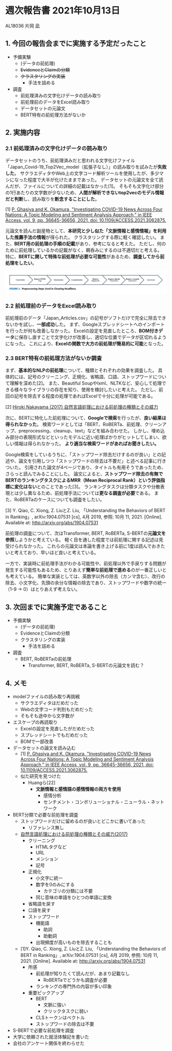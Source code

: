 <!-- tex script for md -->
<script type="text/javascript" async src="https://cdnjs.cloudflare.com/ajax/libs/mathjax/2.7.7/MathJax.js?config=TeX-MML-AM_CHTML">
</script>
<script type="text/x-mathjax-config">
 MathJax.Hub.Config({
 tex2jax: {
 inlineMath: [['$', '$'] ],
 displayMath: [ ['$$','$$'], ["\\[","\\]"] ]
 }
 });
</script>

# 週次報告書 2021年10月13日
AL18036 片岡 凪

## 1. 今回の報告会までに実施する予定だったこと
- 予備実験
    - (データの前処理)
    - ~~EvidenceとClaimの分類~~
    - ~~クラスタリングの実装~~
        - 手法を詰める
- 調査
    - 前処理済みの文字化けデータの読み取り
    - 前処理前のデータをExcel読み取り
    - データセットの元論文
    - BERT特有の前処理方法がないか
<!-- - 大学依頼の就活体験記 -->
<!-- - 会社のアンケート関係 -->

## 2. 実施内容

### 2.1 前処理済みの文字化けデータの読み取り
データセットのうち、前処理済みだと思われる文字化けファイル「Japan_Covid-19_Top2Vec_model（拡張子なし）」の読み取りを試みたが**失敗した**。
サクラエディタやWeb上の文字コード解析ツールを使用したが、多少マシになった程度で大半が化けたままであった。
データセットの元論文を全て読んだが、ファイルについての詳細の記載はなかった[1]。
そもそも文字化け部分の1行あたりの文字数が少ないため、**人間が解析できないtop2vecのモデル情報だと判断**し、読み取りを**断念することにした**。

[1] [P. Ghasiya and K. Okamura, "Investigating COVID-19 News Across Four Nations: A Topic Modeling and Sentiment Analysis Approach," in IEEE Access, vol. 9, pp. 36645-36656, 2021, doi: 10.1109/ACCESS.2021.3062875.](https://ieeexplore.ieee.org/abstract/document/9366469)

元論文を読んだ副産物として、**本研究と少し似た「文脈情報と感情情報」を利用した推薦手法の情報**が得られた。
クラスタリングする際に軽く確認したい。
また、**BERT用の前処理の手順の記載**があり、参考になると考えた。
ただし、何のために前処理しているかの記載がなく、鵜呑みにするのは不適切だと考える。
特に、**BERTに関して特殊な前処理が必要な可能性**があるため、**調査してから前処理をしたい**。

![](img/Preprocessing-Steps-Used-in-Cleaning-Headlines.png)

### 2.2 前処理前のデータをExcel読み取り
前処理前のデータ「Japan_Articles.csv」の記号がソフトだけで完全に除去できないかを試し、**一部成功**した。
まず、Googleスプレッドシートへのインポートを行ったが何も改善しなかった。
Excelの設定を見直したところ、**BOM付きデータ**に保存し直すことで文字化けが改善し、適切な位置でデータが区切れるようになった。
これにより、**Excelの関数で大方の前処理が簡易的に可能**となった。

### 2.3 BERT特有の前処理方法がないか調査
まず、**基本的なNLPの前処理**について、種類とそれぞれの効果を調査した。
具体的には、記号のクリーニング、正規化、省略語、口語、ストップワードについて理解を深めた[2]。
また、Beautiful Soupやlxml、NLTKなど、安心して処理できる様々なライブラリの存在を知り、使用を検討したいと考えた。
ただし、前回の記号を除去する程度の処理であればExcelで十分に処理が可能である。

[2] [Hiroki Nakayama (2017) 自然言語処理における前処理の種類とその威力](https://qiita.com/Hironsan/items/2466fe0f344115aff177)

次に、BERTに特化した前処理について、**Googleで検索**を行ったが、**良い結果は得られなかった**。
検索ワードとしては「BERT、RoBERTa、前処理、クリーンアップ、preprocessing、cleanup、text」などを組み合わせた。
しかし、埋め込み部分の表現形式などといったモデルに近い処理ばかりがヒットしてしまい、欲しい情報は得られなかった。
**より適当な検索ワードがあればお聞きしたい。**

Google検索をしているうちに、「ストップワード除去だけするのが良い」との記述や、論文を引用しつつ「ストップワードの除去は不要だ」と述べる記事に行きついた。
引用された論文が4ページであり、タイトルも有用そうであったため、さらっと読んでみることにした。
論文によると、**ストップワード除去の有無でBERTのランキングタスクによるMRR（Mean Reciprocal Rank）という評価指標に変化はない**とのことであった[3]。
ランキングタスクは分類タスクや分散表現とは少し異なるため、前処理手法については**更なる調査が必要**である。
また、RoBERTaのケースについても調査をしたい。

[3] Y. Qiao, C. Xiong, Z. LiuとZ. Liu, 「Understanding the Behaviors of BERT in Ranking」, arXiv:1904.07531 [cs], 4月 2019, 参照: 10月 11, 2021. [Online]. Available at: http://arxiv.org/abs/1904.07531

前処理の調査について、次はTransformer, BERT, RoBERTa, S-BERTの**元論文を参照**しようかと考えている。
軽く目を通した程度では前処理に関する記述は見受けられなかった。
これらの元論文は本論を書き上げる前に1度は読んでおきたいと考えており、早いほど良いと考えている。

一方で、実装時に前処理手法がわかる可能性や、前処理以外で手戻りする問題が発生する可能性もあるため、とりあえず**簡単な前処理で進める**のが一番正しいとも考えている。
簡単な実装としては、英数字以外の除去（カンマ含む）、改行の除去、小文字化、先頭の余分な情報の除去であり、ストップワードや数字の統一（1-9 → 0）はとりあえず考えない。

## 3. 次回までに実施予定であること
- 予備実験
    - (データの前処理)
    - EvidenceとClaimの分類
    - クラスタリングの実装
        - 手法を詰める
- 調査
    - BERT, RoBERTaの前処理
        - Transformer, BERT, RoBERTa, S-BERTの元論文を読む？
<!-- - サークルのLT準備
- ゲームカンファレンスの視聴とレポート作成 -->

## 4. メモ
- modelファイルの読み取り再挑戦
    - サクラエディタはだめだった
    - Webの文字コード判別もだめだった
    - そもそも途中から文字数が
- エスケープの再読取り
    - Excelの設定を見直したがだめだった
    - スプレッドシートでもだめだった
    - BOMで一部改善
- データセットの論文を読み込む
    - [1] [P. Ghasiya and K. Okamura, "Investigating COVID-19 News Across Four Nations: A Topic Modeling and Sentiment Analysis Approach," in IEEE Access, vol. 9, pp. 36645-36656, 2021, doi: 10.1109/ACCESS.2021.3062875.](https://ieeexplore.ieee.org/abstract/document/9366469)
    - 似た研究を見つけた
        - Huangら[22]
            - **文脈情報と感情語の感情情報の両方を使用**
                - 感情分析
                - センチメント・コンボリューショナル・ニューラル・ネットワーク
- BERT分類で必要な前処理を調査
    - ストップワードだけに留めるのが良いとどこかに書いてあった
        - リファレンス無し
    - [自然言語処理における前処理の種類とその威力(2017)](https://qiita.com/Hironsan/items/2466fe0f344115aff177)
        - クリーニング
            - HTMLタグなど
            - URL
            - メンション
            - 記号
        - 正規化
            - 小文字に統一
            - 数字を0のみにする
                - カテゴリの分類には不要
            - 同じ意味の単語をひとつの単語に変換
        - 省略語を戻す
        - 口語を戻す
        - ストップワード
            - 機能語
                - 助詞
                - 助動詞
            - 出現頻度が高いものを除去することも
    - [1]Y. Qiao, C. Xiong, Z. LiuとZ. Liu, 「Understanding the Behaviors of BERT in Ranking」, arXiv:1904.07531 [cs], 4月 2019, 参照: 10月 11, 2021. [Online]. Available at: http://arxiv.org/abs/1904.07531
        - 所感
            - 前処理が知りたくて読んだが、あまり記載なし
                - RoBERTaでどうかも調査が必要
            - ランキングの専門外の内容が多い印象
        - 重要ピックアップ
            - BERT
                - 文脈に強い
                - クリックタスクに弱い
            - CLSトークンはベクトル
            - ストップワードの除去は不要
- S-BERTで必要な前処理を調査
- 大学に依頼された就活体験記を書いた
- 会社のアンケート関係を終わらせた
